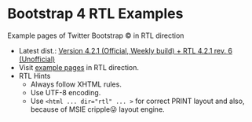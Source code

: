 # Bootstrap 4 RTL Examples
Example pages of Twitter Bootstrap &copy; in RTL direction
- Latest dist.: [Version 4.2.1 (Official, Weekly build) + RTL 4.2.1 rev. 6 (Unofficial)](https://perseusthegreat.github.io/bs4rtl-examples/archive/bootstrap-4.2.1-plus-rtl-rev.6-dist.zip)
- Visit [example pages](https://perseusthegreat.github.io/bs4rtl-examples/) in RTL direction.
- RTL Hints
  - Always follow XHTML rules.
  - Use UTF-8 encoding.
  - Use `<html ... dir="rtl" ... >` for correct PRINT layout and also, because of MSIE cripple😜 layout engine.
  